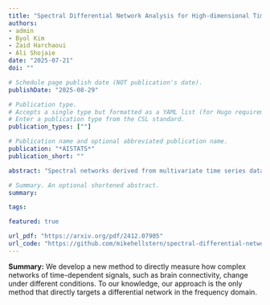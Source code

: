 ```yaml
---
title: "Spectral Differential Network Analysis for High‑dimensional Time Series"
authors:
- admin
- Byol Kim
- Zaid Harchaoui
- Ali Shojaie
date: "2025-07-21"
doi: ""

# Schedule page publish date (NOT publication's date).
publishDate: "2025-08-29"

# Publication type.
# Accepts a single type but formatted as a YAML list (for Hugo requirements).
# Enter a publication type from the CSL standard.
publication_types: [""]

# Publication name and optional abbreviated publication name.
publication: "*AISTATS*"
publication_short: ""

abstract: "Spectral networks derived from multivariate time series data arise in many domains, from brain science to Earth science. Often, it is of interest to study how these networks change under different conditions. For instance, to better understand epilepsy, it would be interesting to capture the changes in the brain connectivity network as a patient experiences a seizure, using electroencephalography data. A common approach relies on estimating the networks in each condition and calculating their difference. Such estimates may behave poorly in high dimensions as the networks themselves may not be sparse in structure while their difference may be. We build upon this observation to develop an estimator of the difference in inverse spectral densities across two conditions. Using an $\ell_1$ penalty on the difference, consistency is established by only requiring the difference to be sparse. We illustrate the method on synthetic data experiments and on experiments with electroencephalography data."

# Summary. An optional shortened abstract.
summary: 

tags:

featured: true

url_pdf: "https://arxiv.org/pdf/2412.07905"
url_code: "https://github.com/mikehellstern/spectral-differential-networks" 
---
```


**Summary:** We develop a new method to directly measure how complex networks of time-dependent signals, such as brain connectivity, change under different conditions. To our knowledge, our approach is the only method that directly targets a differential network in the frequency domain.
